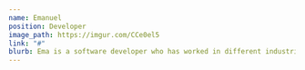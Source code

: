 ```yaml
---
name: Emanuel
position: Developer
image_path: https://imgur.com/CCe0el5
link: "#"
blurb: Ema is a software developer who has worked in different industries.
---
```

